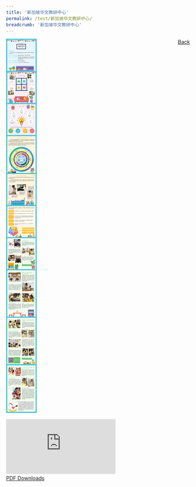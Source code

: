 ```yaml
---
title: '新加坡华文教研中心'
permalink: /test/新加坡华文教研中心/
breadcrumb: '新加坡华文教研中心'
---
```

<a href="/gallery/华文学习展示区-chinese-exhibitions-b/preschool/" style="float:right;">Back</a>
 <img src="/images/AGAPE-Presch-Poster.jpg"> <br/>
<div class="video-container">
  <iframe src="https://www.youtube.com/embed/d6fmLlW8eoE" frameborder="0" allow="accelerometer; autoplay; encrypted-media; gyroscope; picture-in-picture" allowfullscreen></iframe></div>
<a href="/Sharing-Sessions/01-website-exhibitor-template-pdf.pdf" download>PDF Downloads</a>

